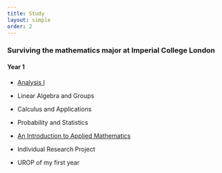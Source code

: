 ```yaml
---
title: Study
layout: simple
order: 2
---
```


### Surviving the mathematics major at Imperial College London
#### Year 1

 - [Analysis I](/study/year_1/Analysis_1/Analysis_1)

 - Linear Algebra and Groups

 - Calculus and Applications

 - Probability and Statistics

 - [An Introduction to Applied Mathematics](/study/year_1/An_Introduction_to_Applied_math/AITAM)

 - Individual Research Project

 - UROP of my first year


